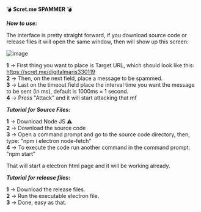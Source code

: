 💣 **Scret.me SPAMMER** 💣

***How to use:***

The interface is pretty straight forward, if you download source code or release files it will open the same window, then will show up this screen:

![image](https://user-images.githubusercontent.com/73448096/221941247-af5c7260-9442-444b-a934-28d14cdc03fa.png)

**1** → First thing you want to place is Target URL, which should look like this:<br>
https://scret.me/digitalmaris330119<br>
**2** → Then, on the next field, place a message to be spammed.<br>
**3** → Last on the timeout field place the interval time you want the message to be sent (in ms), default is 1000ms = 1 second.<br>
**4** → Press "Attack" and it will start attacking that mf

***Tutorial for Source Files:***

**1** → Download Node JS ⚠<br>
**2** → Download the source code<br>
**3** → Open a command prompt and go to the source code directory, then, type:
"npm i electron node-fetch"<br>
**4** → To execute the code run another command in the command prompt:
"npm start"

That will start a electron html page and it will be working already.

***Tutorial for release files:***

**1** → Download the release files.<br>
**2** → Run the executable electron file.<br>
**3** → Done, easy as that.
